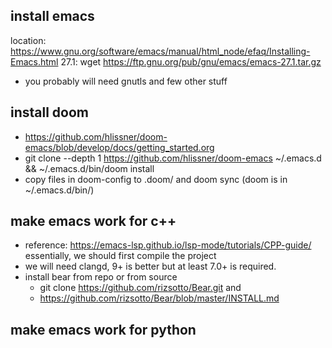 ## install emacs
location: https://www.gnu.org/software/emacs/manual/html_node/efaq/Installing-Emacs.html
27.1: wget https://ftp.gnu.org/pub/gnu/emacs/emacs-27.1.tar.gz
* you probably will need gnutls and few other stuff 

## install doom 
* https://github.com/hlissner/doom-emacs/blob/develop/docs/getting_started.org
* git clone --depth 1 https://github.com/hlissner/doom-emacs ~/.emacs.d && ~/.emacs.d/bin/doom install
* copy files in doom-config to .doom/ and doom sync (doom is in ~/.emacs.d/bin/)

## make emacs work for c++
* reference: https://emacs-lsp.github.io/lsp-mode/tutorials/CPP-guide/
essentially, we should first compile the project 
* we will need clangd, 9+ is better but at least 7.0+ is required.
* install bear from repo or from source 
  * git clone https://github.com/rizsotto/Bear.git and
  * https://github.com/rizsotto/Bear/blob/master/INSTALL.md

## make emacs work for python
